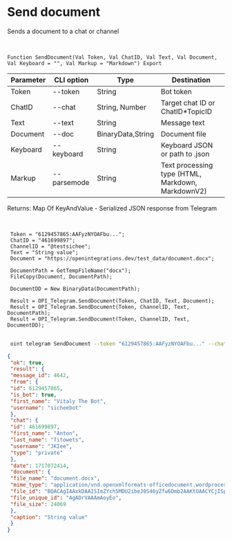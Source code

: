 ﻿---
sidebar_position: 5
---

# Send document
 Sends a document to a chat or channel


<br/>


`Function SendDocument(Val Token, Val ChatID, Val Text, Val Document, Val Keyboard = "", Val Markup = "Markdown") Export`

 | Parameter | CLI option | Type | Destination |
 |-|-|-|-|
 | Token | --token | String | Bot token |
 | ChatID | --chat | String, Number | Target chat ID or ChatID*TopicID |
 | Text | --text | String | Message text |
 | Document | --doc | BinaryData,String | Document file |
 | Keyboard | --keyboard | String | Keyboard JSON or path to .json |
 | Markup | --parsemode | String | Text processing type (HTML, Markdown, MarkdownV2) |

 
 Returns: Map Of KeyAndValue - Serialized JSON response from Telegram

<br/>




```bsl title="Code example"
 Token = "6129457865:AAFyzNYOAFbu...";
 ChatID = "461699897";
 ChannelID = "@testsichee";
 Text = "String value";
 Document = "https://openintegrations.dev/test_data/document.docx";
 
 DocumentPath = GetTempFileName("docx");
 FileCopy(Document, DocumentPath);
 
 DocumentDD = New BinaryData(DocumentPath);
 
 Result = OPI_Telegram.SendDocument(Token, ChatID, Text, Document);
 Result = OPI_Telegram.SendDocument(Token, ChannelID, Text, DocumentPath);
 Result = OPI_Telegram.SendDocument(Token, ChannelID, Text, DocumentDD);
```
	


```sh title="CLI command example"
 
 oint telegram SendDocument --token "6129457865:AAFyzNYOAFbu..." --chat "461699897" --text "String value" --doc "https://openintegrations.dev/test_data/document.docx" --keyboard %keyboard% --parsemode %parsemode%

```

```json title="Result"
{
 "ok": true,
 "result": {
 "message_id": 4642,
 "from": {
 "id": 6129457865,
 "is_bot": true,
 "first_name": "Vitaly The Bot",
 "username": "sicheebot"
 },
 "chat": {
 "id": 461699897,
 "first_name": "Anton",
 "last_name": "Titowets",
 "username": "JKIee",
 "type": "private"
 },
 "date": 1717072414,
 "document": {
 "file_name": "document.docx",
 "mime_type": "application/vnd.openxmlformats-officedocument.wordprocessingml.document",
 "file_id": "BQACAgIAAxkDAAISImZYch5MDU2ibeJ0S46yZfw6Dmb2AAKtUAACYCjISp3o6gzXeDCVNQQ",
 "file_unique_id": "AgADrVAAAmAoyEo",
 "file_size": 24069
 },
 "caption": "String value"
 }
}
```
